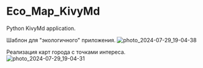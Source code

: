 # Eco_Map_KivyMd
Python KivyMd application.

Шаблон для "экологичного" приложения. 
![photo_2024-07-29_19-04-38](https://github.com/user-attachments/assets/764fd36a-7444-4f3d-ae82-e0e745e89672)

Реализация карт города с точками интереса.
![photo_2024-07-29_19-04-31](https://github.com/user-attachments/assets/4b1c3033-405d-4a57-be63-8fe7ed4f8226)
